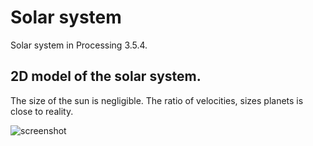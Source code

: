 # Solar system
Solar system in Processing 3.5.4. 
## 2D model of the solar system. 
The size of the sun is negligible. The ratio of velocities, sizes planets is close to reality.

![screenshot](https://github.com/Bazhandor/Solar_system/blob/main/screenshot.PNG)
